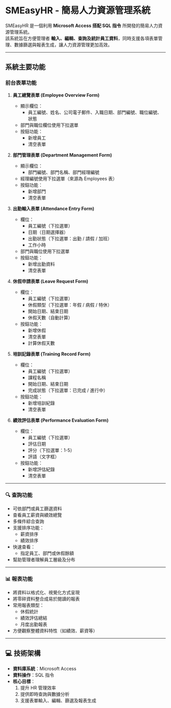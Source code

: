 # SMEasyHR - 簡易人力資源管理系統

SMEasyHR 是一個利用 **Microsoft Access 搭配 SQL 指令** 所開發的簡易人力資源管理系統。  
該系統旨在方便管理者 **輸入、編輯、查詢及統計員工資料**，同時支援各項表單管理、數據篩選與報表生成，讓人力資源管理更加高效。

---

## 系統主要功能

### 前台表單功能

1. **員工總覽表單 (Employee Overview Form)**
   - 顯示欄位：
     - 員工編號、姓名、公司電子郵件、入職日期、部門編號、職位編號、狀態
   - 部門與職位欄位使用下拉選單
   - 按鈕功能：
     - 新增員工
     - 清空表單

2. **部門管理表單 (Department Management Form)**
   - 顯示欄位：
     - 部門編號、部門名稱、部門經理編號
   - 經理編號使用下拉選單（來源為 Employees 表）
   - 按鈕功能：
     - 新增部門
     - 清空表單

3. **出勤輸入表單 (Attendance Entry Form)**
   - 欄位：
     - 員工編號（下拉選單）
     - 日期（日期選擇器）
     - 出勤狀態（下拉選單：出勤 / 請假 / 加班）
     - 工作小時
   - 部門與職位使用下拉選單
   - 按鈕功能：
     - 新增出勤資料
     - 清空表單

4. **休假申請表單 (Leave Request Form)**
   - 欄位：
     - 員工編號（下拉選單）
     - 休假類型（下拉選單：年假 / 病假 / 特休）
     - 開始日期、結束日期
     - 休假天數（自動計算）
   - 按鈕功能：
     - 新增休假
     - 清空表單
     - 計算休假天數

5. **培訓記錄表單 (Training Record Form)**
   - 欄位：
     - 員工編號（下拉選單）
     - 課程名稱
     - 開始日期、結束日期
     - 完成狀態（下拉選單：已完成 / 進行中）
   - 按鈕功能：
     - 新增培訓紀錄
     - 清空表單

6. **績效評估表單 (Performance Evaluation Form)**
   - 欄位：
     - 員工編號（下拉選單）
     - 評估日期
     - 評分（下拉選單：1-5）
     - 評語（文字框）
   - 按鈕功能：
     - 新增評估紀錄
     - 清空表單

---

### 🔍 查詢功能
- 可依部門或員工篩選資料
- 查看員工薪資與績效總覽
- 多條件綜合查詢
- 支援排序功能：
  - 薪資排序
  - 績效排序
- 快速查看：
  - 指定員工、部門或休假餘額
- 幫助管理者理解員工層級及分布

---

### 📊 報表功能
- 將資料以格式化、視覺化方式呈現
- 將零碎資料整合成易於閱讀的報表
- 常用報表類型：
  - 休假統計
  - 績效評估總結
  - 月度出勤報表
- 方便觀察整體資料特性（如績效、薪資等）

---

## 💻 技術架構
- **資料庫系統**：Microsoft Access  
- **資料操作**：SQL 指令  
- **核心目標**：
  1. 提升 HR 管理效率
  2. 提供即時查詢與數據分析
  3. 支援表單輸入、編輯、篩選及報表生成
